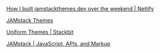 [How I built jamstackthemes.dev over the weekend | Netlify](https://www.netlify.com/blog/2019/10/07/how-i-built-jamstackthemes.dev-over-the-weekend/)

[JAMstack Themes](https://jamstackthemes.dev/)

[Uniform Themes | Stackbit](https://www.stackbit.com/uniform-themes/)

[JAMstack | JavaScript, APIs, and Markup](https://jamstack.org/resources/)
